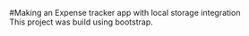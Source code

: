 #Making an Expense tracker app with local storage integration
<br>
This project was build using bootstrap.
